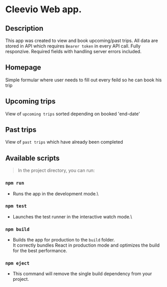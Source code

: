 # Cleevio Web app.

## Description

This app was created to view and book upcoming/past trips. All data are stored in API which requires `Bearer token` in every API call. Fully responzive.
Required fields with handling server errors included.

## Homepage

Simple formular where user needs to fill out every feild so he can book his trip

## Upcoming trips

View of `upcoming trips` sorted depending on booked 'end-date'

## Past trips

View of `past trips` which have already been completed

## Available scripts

> In the project directory, you can run:

### `npm run`

- Runs the app in the development mode.\

### `npm test`

- Launches the test runner in the interactive watch mode.\

### `npm build`

- Builds the app for production to the `build` folder.\
  It correctly bundles React in production mode and optimizes the build for the best performance.

### `npm eject`

- This command will remove the single build dependency from your project.
